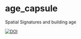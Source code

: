 # age_capsule
Spatial Signatures and building age

[![DOI](https://zenodo.org/badge/579409722.svg)](https://zenodo.org/badge/latestdoi/579409722)

